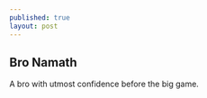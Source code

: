 ```yaml
---
published: true
layout: post
---
```


## Bro Namath

A bro with utmost confidence before the big game.
